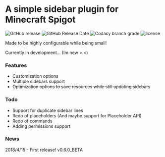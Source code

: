 # A simple sidebar plugin for Minecraft Spigot
![GitHub release](https://img.shields.io/github/release/flintintoe/SimpleSidebar.svg?style=for-the-badge&label=Current%20Release)   ![GitHub Release Date](https://img.shields.io/github/release-date/flintintoe/SimpleSidebar.svg?style=flat-square&label=Last%20release)   ![Codacy branch grade](https://img.shields.io/codacy/grade/ad2a5c3320dd43cbad38ba13a85f8a66/release.svg?style=flat-square&label=Codacy%20grade)   ![license](https://img.shields.io/github/license/flintintoe/SimpleSidebar.svg?style=flat-square&label=License) 

Made to be highly configurable while being small!

Currently in development... (Im new >.<)

### Features
- Customization options
- Multiple sidebars support
- ~~Optimization options to save resources while still updating sidebars~~

### Todo
- Support for duplicate sidebar lines
- Redo of placeholders (And maybe support for Placeholder API)
- Redo of commands
- Adding permissions support

### News
2018/4/15 - First release! v0.6.0_BETA

